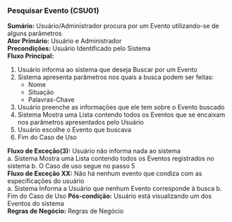 ### Pesquisar Evento (CSU01) ###
**Sumário:** Usuário/Administrador procura por um Evento utilizando-se de alguns parâmetros   
**Ator Primário:** Usuário e Administrador  
**Precondições:** Usuário Identificado pelo Sistema  
**Fluxo Principal:**  
  1. Usuário informa ao sistema que deseja Buscar por um Evento
  2. Sistema apresenta parâmetros nos quais a busca podem ser feitas:  
     * Nome  
     * Situação  
     * Palavras-Chave
  3. Usuário preenche as informações que ele tem sobre o Evento buscado
  4. Sistema Mostra uma Lista contendo todos os Eventos que se encaixam nos parâmetros apresentados pelo Usuário
  5. Usuário escolhe o Evento que buscava
  6. Fim do Caso de Uso

**Fluxo de Exceção(3):** Usuário não informa nada ao sistema  
  a. Sistema Mostra uma Lista contendo todos os Eventos registrados no sistema 
  b. O Caso de uso segue no passo 5  
**Fluxo de Exceção XX:** Não há nenhum evento que condiza com as especificações do usuário  
  a. Sistema Informa a Usuário que nenhum Evento corresponde à busca
  b. Fim do Caso de Uso
**Pós-condição:** Usuário está visualizando um dos Eventos do sistema   
**Regras de Negócio:** Regras de Negócio  